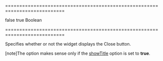 ===========================================================================
<!--default-->false<!--/default-->
<!--custom_default_for_desktop-->true<!--/custom_default_for_desktop-->
<!--type-->Boolean<!--/type-->
===========================================================================

<!--shortDescription-->
Specifies whether or not the widget displays the Close button.
<!--/shortDescription-->

<!--fullDescription-->
[note]The option makes sense only if the [showTitle](/Documentation/ApiReference/UI_Widgets/dxPopup/Configuration/#showTitle) option is set to **true**.


<!--/fullDescription-->